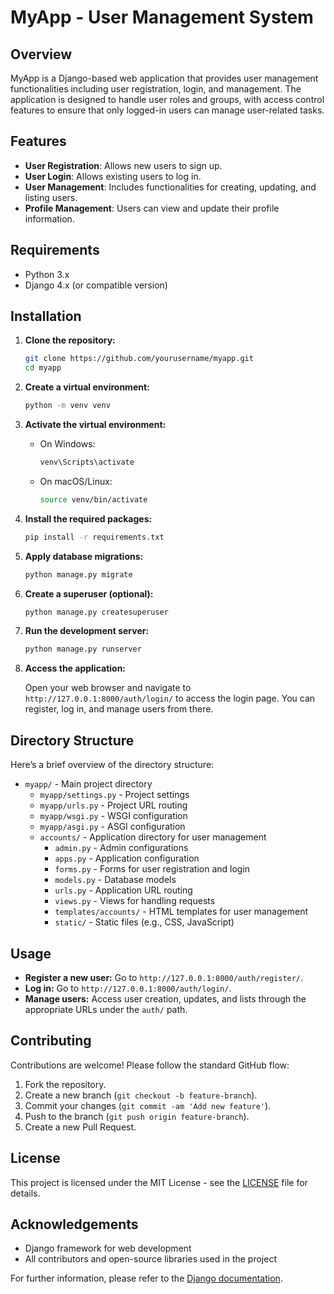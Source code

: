 # MyApp - User Management System

## Overview

MyApp is a Django-based web application that provides user management functionalities including user registration, login, and management. The application is designed to handle user roles and groups, with access control features to ensure that only logged-in users can manage user-related tasks.

## Features

- **User Registration**: Allows new users to sign up.
- **User Login**: Allows existing users to log in.
- **User Management**: Includes functionalities for creating, updating, and listing users.
- **Profile Management**: Users can view and update their profile information.

## Requirements

- Python 3.x
- Django 4.x (or compatible version)

## Installation

1. **Clone the repository:**

    ```bash
    git clone https://github.com/yourusername/myapp.git
    cd myapp
    ```

2. **Create a virtual environment:**

    ```bash
    python -m venv venv
    ```

3. **Activate the virtual environment:**

    - On Windows:

        ```bash
        venv\Scripts\activate
        ```

    - On macOS/Linux:

        ```bash
        source venv/bin/activate
        ```

4. **Install the required packages:**

    ```bash
    pip install -r requirements.txt
    ```

5. **Apply database migrations:**

    ```bash
    python manage.py migrate
    ```

6. **Create a superuser (optional):**

    ```bash
    python manage.py createsuperuser
    ```

7. **Run the development server:**

    ```bash
    python manage.py runserver
    ```

8. **Access the application:**

    Open your web browser and navigate to `http://127.0.0.1:8000/auth/login/` to access the login page. You can register, log in, and manage users from there.

## Directory Structure

Here’s a brief overview of the directory structure:

- `myapp/` - Main project directory
  - `myapp/settings.py` - Project settings
  - `myapp/urls.py` - Project URL routing
  - `myapp/wsgi.py` - WSGI configuration
  - `myapp/asgi.py` - ASGI configuration
  - `accounts/` - Application directory for user management
    - `admin.py` - Admin configurations
    - `apps.py` - Application configuration
    - `forms.py` - Forms for user registration and login
    - `models.py` - Database models
    - `urls.py` - Application URL routing
    - `views.py` - Views for handling requests
    - `templates/accounts/` - HTML templates for user management
    - `static/` - Static files (e.g., CSS, JavaScript)

## Usage

- **Register a new user:** Go to `http://127.0.0.1:8000/auth/register/`.
- **Log in:** Go to `http://127.0.0.1:8000/auth/login/`.
- **Manage users:** Access user creation, updates, and lists through the appropriate URLs under the `auth/` path.

## Contributing

Contributions are welcome! Please follow the standard GitHub flow:

1. Fork the repository.
2. Create a new branch (`git checkout -b feature-branch`).
3. Commit your changes (`git commit -am 'Add new feature'`).
4. Push to the branch (`git push origin feature-branch`).
5. Create a new Pull Request.

## License

This project is licensed under the MIT License - see the [LICENSE](LICENSE) file for details.

## Acknowledgements

- Django framework for web development
- All contributors and open-source libraries used in the project

For further information, please refer to the [Django documentation](https://docs.djangoproject.com/en/stable/).
